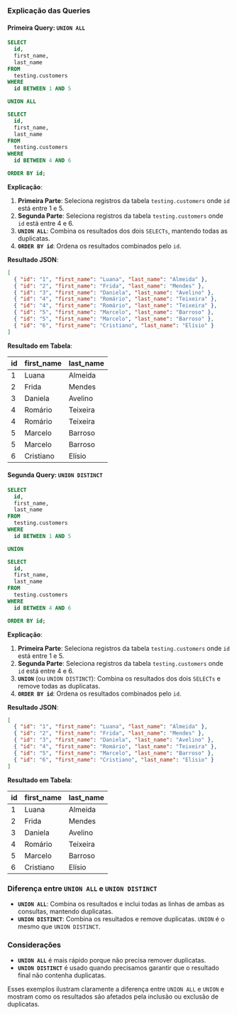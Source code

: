 ### Explicação das Queries

#### Primeira Query: `UNION ALL`

```sql
SELECT
  id,
  first_name,
  last_name
FROM
  testing.customers
WHERE
  id BETWEEN 1 AND 5

UNION ALL

SELECT
  id,
  first_name,
  last_name
FROM
  testing.customers
WHERE
  id BETWEEN 4 AND 6

ORDER BY id;
```

**Explicação**:

1. **Primeira Parte**: Seleciona registros da tabela `testing.customers` onde `id` está entre 1 e 5.
2. **Segunda Parte**: Seleciona registros da tabela `testing.customers` onde `id` está entre 4 e 6.
3. **`UNION ALL`**: Combina os resultados dos dois `SELECTs`, mantendo todas as duplicatas.
4. **`ORDER BY id`**: Ordena os resultados combinados pelo `id`.

**Resultado JSON**:
```json
[
  { "id": "1", "first_name": "Luana", "last_name": "Almeida" },
  { "id": "2", "first_name": "Frida", "last_name": "Mendes" },
  { "id": "3", "first_name": "Daniela", "last_name": "Avelino" },
  { "id": "4", "first_name": "Romário", "last_name": "Teixeira" },
  { "id": "4", "first_name": "Romário", "last_name": "Teixeira" },
  { "id": "5", "first_name": "Marcelo", "last_name": "Barroso" },
  { "id": "5", "first_name": "Marcelo", "last_name": "Barroso" },
  { "id": "6", "first_name": "Cristiano", "last_name": "Elísio" }
]
```

**Resultado em Tabela**:

| id  | first_name | last_name  |
|-----|------------|------------|
| 1   | Luana      | Almeida    |
| 2   | Frida      | Mendes     |
| 3   | Daniela    | Avelino    |
| 4   | Romário    | Teixeira   |
| 4   | Romário    | Teixeira   |
| 5   | Marcelo    | Barroso    |
| 5   | Marcelo    | Barroso    |
| 6   | Cristiano  | Elísio     |

#### Segunda Query: `UNION DISTINCT`

```sql
SELECT
  id,
  first_name,
  last_name
FROM
  testing.customers
WHERE
  id BETWEEN 1 AND 5

UNION

SELECT
  id,
  first_name,
  last_name
FROM
  testing.customers
WHERE
  id BETWEEN 4 AND 6

ORDER BY id;
```

**Explicação**:

1. **Primeira Parte**: Seleciona registros da tabela `testing.customers` onde `id` está entre 1 e 5.
2. **Segunda Parte**: Seleciona registros da tabela `testing.customers` onde `id` está entre 4 e 6.
3. **`UNION`** (ou `UNION DISTINCT`): Combina os resultados dos dois `SELECTs` e remove todas as duplicatas.
4. **`ORDER BY id`**: Ordena os resultados combinados pelo `id`.

**Resultado JSON**:
```json
[
  { "id": "1", "first_name": "Luana", "last_name": "Almeida" },
  { "id": "2", "first_name": "Frida", "last_name": "Mendes" },
  { "id": "3", "first_name": "Daniela", "last_name": "Avelino" },
  { "id": "4", "first_name": "Romário", "last_name": "Teixeira" },
  { "id": "5", "first_name": "Marcelo", "last_name": "Barroso" },
  { "id": "6", "first_name": "Cristiano", "last_name": "Elísio" }
]
```

**Resultado em Tabela**:

| id  | first_name | last_name  |
|-----|------------|------------|
| 1   | Luana      | Almeida    |
| 2   | Frida      | Mendes     |
| 3   | Daniela    | Avelino    |
| 4   | Romário    | Teixeira   |
| 5   | Marcelo    | Barroso    |
| 6   | Cristiano  | Elísio     |

### Diferença entre `UNION ALL` e `UNION DISTINCT`

- **`UNION ALL`**: Combina os resultados e inclui todas as linhas de ambas as consultas, mantendo duplicatas.
- **`UNION DISTINCT`**: Combina os resultados e remove duplicatas. `UNION` é o mesmo que `UNION DISTINCT`.

### Considerações

- **`UNION ALL`** é mais rápido porque não precisa remover duplicatas.
- **`UNION DISTINCT`** é usado quando precisamos garantir que o resultado final não contenha duplicatas.

Esses exemplos ilustram claramente a diferença entre `UNION ALL` e `UNION` e mostram como os resultados são afetados pela inclusão ou exclusão de duplicatas.